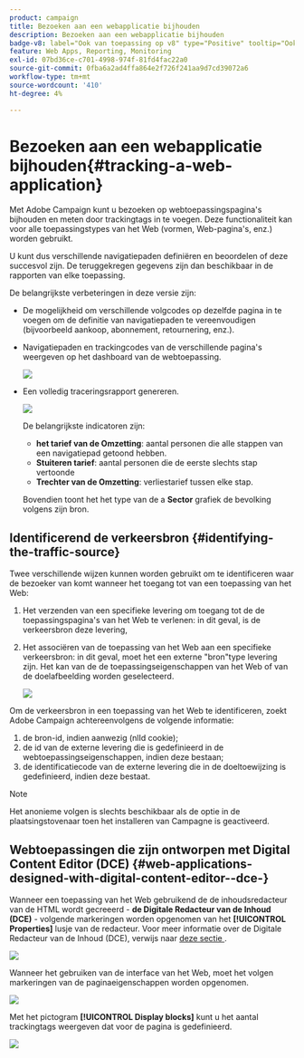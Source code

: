 ```yaml
---
product: campaign
title: Bezoeken aan een webapplicatie bijhouden
description: Bezoeken aan een webapplicatie bijhouden
badge-v8: label="Ook van toepassing op v8" type="Positive" tooltip="Ook van toepassing op campagne v8"
feature: Web Apps, Reporting, Monitoring
exl-id: 07bd36ce-c701-4998-974f-81fd4fac22a0
source-git-commit: 0fba6a2ad4ffa864e2f726f241aa9d7cd39072a6
workflow-type: tm+mt
source-wordcount: '410'
ht-degree: 4%

---
```


# Bezoeken aan een webapplicatie bijhouden{#tracking-a-web-application}



Met Adobe Campaign kunt u bezoeken op webtoepassingspagina&#39;s bijhouden en meten door trackingtags in te voegen. Deze functionaliteit kan voor alle toepassingstypes van het Web (vormen, Web-pagina&#39;s, enz.) worden gebruikt.

U kunt dus verschillende navigatiepaden definiëren en beoordelen of deze succesvol zijn. De teruggekregen gegevens zijn dan beschikbaar in de rapporten van elke toepassing.

De belangrijkste verbeteringen in deze versie zijn:

* De mogelijkheid om verschillende volgcodes op dezelfde pagina in te voegen om de definitie van navigatiepaden te vereenvoudigen (bijvoorbeeld aankoop, abonnement, retournering, enz.).
* Navigatiepaden en trackingcodes van de verschillende pagina&#39;s weergeven op het dashboard van de webtoepassing.

  ![](assets/trackers_1.png)

* Een volledig traceringsrapport genereren.

  ![](assets/trackers_5.png)

  De belangrijkste indicatoren zijn:

   * **het tarief van de Omzetting**: aantal personen die alle stappen van een navigatiepad getoond hebben.
   * **Stuiteren tarief**: aantal personen die de eerste slechts stap vertoonde
   * **Trechter van de Omzetting**: verliestarief tussen elke stap.

  Bovendien toont het het type van de a **Sector** grafiek de bevolking volgens zijn bron.

## Identificerend de verkeersbron {#identifying-the-traffic-source}

Twee verschillende wijzen kunnen worden gebruikt om te identificeren waar de bezoeker van komt wanneer het toegang tot van een toepassing van het Web:

1. Het verzenden van een specifieke levering om toegang tot de de toepassingspagina&#39;s van het Web te verlenen: in dit geval, is de verkeersbron deze levering,
1. Het associëren van de toepassing van het Web aan een specifieke verkeersbron: in dit geval, moet het een externe &quot;bron&quot;type levering zijn. Het kan van de de toepassingseigenschappen van het Web of van de doelafbeelding worden geselecteerd.

   ![](assets/trackers_6.png)

Om de verkeersbron in een toepassing van het Web te identificeren, zoekt Adobe Campaign achtereenvolgens de volgende informatie:

1. de bron-id, indien aanwezig (nlId cookie);
1. de id van de externe levering die is gedefinieerd in de webtoepassingseigenschappen, indien deze bestaan;
1. de identificatiecode van de externe levering die in de doeltoewijzing is gedefinieerd, indien deze bestaat.

>[!NOTE]
>
>Het anonieme volgen is slechts beschikbaar als de optie in de plaatsingstovenaar toen het installeren van Campagne is geactiveerd.

## Webtoepassingen die zijn ontworpen met Digital Content Editor (DCE) {#web-applications-designed-with-digital-content-editor--dce-}

Wanneer een toepassing van het Web gebruikend de de inhoudsredacteur van de HTML wordt gecreeerd - **de Digitale Redacteur van de Inhoud (DCE)** - volgende markeringen worden opgenomen van het **[!UICONTROL Properties]** lusje van de redacteur. Voor meer informatie over de Digitale Redacteur van de Inhoud (DCE), verwijs naar [ deze sectie ](about-campaign-html-editor.md).

![](assets/trackers_2.png)

Wanneer het gebruiken van de interface van het Web, moet het volgen markeringen van de paginaeigenschappen worden opgenomen.

![](assets/trackers_3.png)

Met het pictogram **[!UICONTROL Display blocks]** kunt u het aantal trackingtags weergeven dat voor de pagina is gedefinieerd.

![](assets/trackers_4.png)
